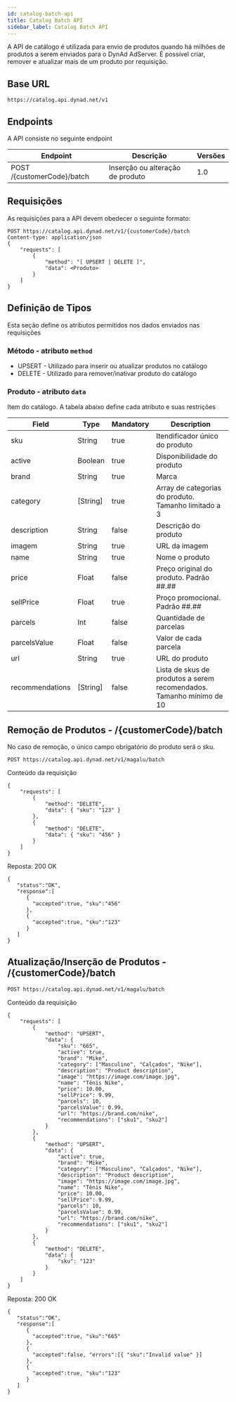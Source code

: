 ```yaml
---
id: catalog-batch-api
title: Catalog Batch API
sidebar_label: Catalog Batch API
---
```


A API de catálogo é utilizada para envio de produtos quando há milhões de produtos a serem enviados para o DynAd AdServer.
É possível criar, remover e atualizar mais de um produto por requisição.

## Base URL

```
https://catalog.api.dynad.net/v1
```

## Endpoints

A API consiste no seguinte endpoint

| **Endpoint**               | **Descrição**                    | **Versões** |
| -------------------------- | -------------------------------- | ----------- |
| POST /{customerCode}/batch | Inserção ou alteração de produto | 1.0         |

## Requisições

As requisições para a API devem obedecer o seguinte formato:

```
POST https://catalog.api.dynad.net/v1/{customerCode}/batch
Content-type: application/json
{
    "requests": [
        {
            "method": "[ UPSERT | DELETE ]",
            "data": <Produto>
        }
    ]
}
```

## Definição de Tipos

Esta seção define os atributos permitidos nos dados enviados nas requisições

### Método - atributo `method`

* UPSERT - Utilizado para inserir ou atualizar produtos no catálogo
* DELETE - Utilizado para remover/inativar produto do catálogo

### Produto - atributo `data`

Item do catálogo. A tabela abaixo define cada atributo e suas restrições

| **Field**       | **Type** | **Mandatory** | **Description**                                                      |
| --------------- | -------- | ------------- | -------------------------------------------------------------------- |
| sku             | String   | true          | Itendificador único do produto                                       |
| active          | Boolean  | true          | Disponibilidade do produto                                           |
| brand           | String   | true          | Marca                                                                |
| category        | [String] | true          | Array de categorias do produto. Tamanho limitado a 3                 |
| description     | String   | false         | Descrição do produto                                                 |
| imagem          | String   | true          | URL da imagem                                                        |
| name            | String   | true          | Nome o produto                                                       |
| price           | Float    | false         | Preço original do produto. Padrão ##.##                              |
| sellPrice       | Float    | true          | Proço promocional. Padrão ##.##                                      |
| parcels         | Int      | false         | Quantidade de parcelas                                               |
| parcelsValue    | Float    | false         | Valor de cada parcela                                                |
| url             | String   | true          | URL do produto                                                       |
| recommendations | [String] | false         | Lista de skus de produtos a serem recomendados. Tamanho mínimo de 10 |

## Remoção de Produtos - /{customerCode}/batch

No caso de remoção, o único campo obrigatório do produto será o sku.

```
POST https://catalog.api.dynad.net/v1/magalu/batch
```

Conteúdo da requisição

```
{
    "requests": [
        {
            "method": "DELETE",
            "data": { "sku": "123" }
        },
        {
            "method": "DELETE",
            "data": { "sku": "456" }
        }
    ]
}
```

Reposta:
200 OK

```
{
   "status":"OK",
   "response":[
      {
        "accepted":true, "sku":"456"
      },
      {
        "accepted":true, "sku":"123"
      }
   ]
}
```

## Atualização/Inserção de Produtos - /{customerCode}/batch

```
POST https://catalog.api.dynad.net/v1/magalu/batch
```

Conteúdo da requisição
```
{
    "requests": [
        {
            "method": "UPSERT",
            "data": {
                "sku": "665",
                "active": true,
                "brand": "Mike",
                "category": ["Masculino", "Calçados", "Nike"],
                "description": "Product description",
                "image": "https://image.com/image.jpg",
                "name": "Tênis Nike",
                "price": 10.00,
                "sellPrice": 9.99,
                "parcels": 10,
                "parcelsValue": 0.99,
                "url": "https://brand.com/nike",
                "recommendations": ["sku1", "sku2"]
            }
        },
        {
            "method": "UPSERT",
            "data": {
                "active": true,
                "brand": "Mike",
                "category": ["Masculino", "Calçados", "Nike"],
                "description": "Product description",
                "image": "https://image.com/image.jpg",
                "name": "Tênis Nike",
                "price": 10.00,
                "sellPrice": 9.99,
                "parcels": 10,
                "parcelsValue": 0.99,
                "url": "https://brand.com/nike",
                "recommendations": ["sku1", "sku2"]
            }
        },
        {
            "method": "DELETE",
            "data": {
                "sku": "123"
            }
        }
    ]
}
```

Reposta:
200 OK

```
{
   "status":"OK",
   "response":[
      {
        "accepted":true, "sku":"665"
      },
      {
        "accepted":false, "errors":[{ "sku":"Invalid value" }]
      },
      {
        "accepted":true, "sku":"123"
      }
   ]
}
```
